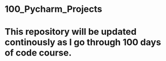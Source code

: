 # 100_Pycharm_Projects
# This repository will be updated continously as I go through 100 days of code course.
